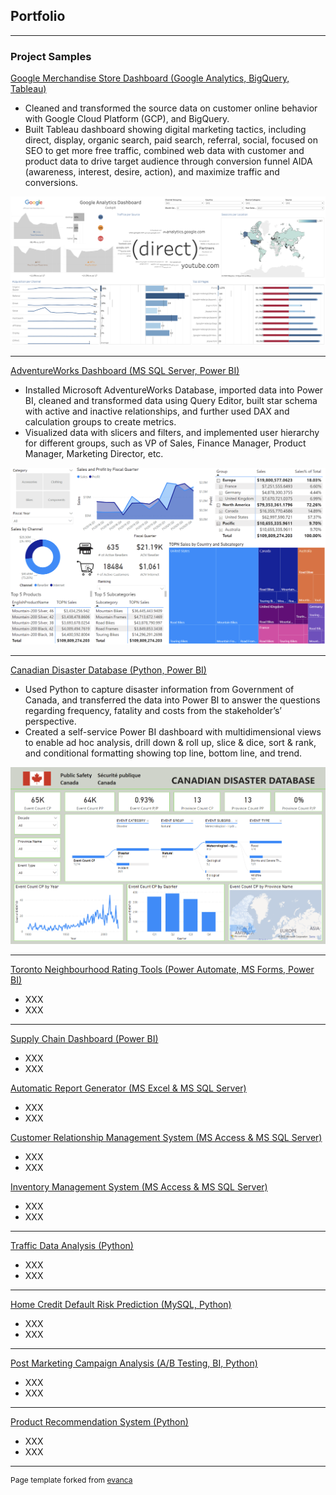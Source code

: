## Portfolio

---

### Project Samples

[Google Merchandise Store Dashboard (Google Analytics, BigQuery, Tableau)](https://public.tableau.com/app/profile/empfu/viz/GoogleMerchandiseStoreDashboard_16651030161410/GoogleAnalyticsDashboard)
- Cleaned and transformed the source data on customer online behavior with Google Cloud Platform (GCP), and BigQuery.
- Built Tableau dashboard showing digital marketing tactics, including direct, display, organic search, paid search, referral, social, focused on SEO to get more free traffic, combined web data with customer and product data to drive target audience through conversion funnel AIDA (awareness, interest, desire, action), and maximize traffic and conversions.


<img src="images/GMS Dashboard.png?raw=true"/>

---
[AdventureWorks Dashboard (MS SQL Server, Power BI)](https://github.com/empfudata/Projects/tree/main/Power%20BI%20-%20Adventure%20Works)
- Installed Microsoft AdventureWorks Database, imported data into Power BI, cleaned and transformed data using Query Editor, built star schema with active and inactive relationships, and further used DAX and calculation groups to create metrics.
- Visualized data with slicers and filters, and implemented user hierarchy for different groups, such as VP of Sales, Finance Manager, Product Manager, Marketing Director, etc.


<img src="images/AW Dashboard.png?raw=true"/>

---
[Canadian Disaster Database (Python, Power BI)](https://github.com/empfudata/Projects/tree/main/Power%20BI%20-%20Canada%20Disaster%20Database)
- Used Python to capture disaster information from Government of Canada, and transferred the data into Power BI to answer the questions regarding frequency, fatality and costs from the stakeholder’s’ perspective.
-	Created a self-service Power BI dashboard with multidimensional views to enable ad hoc analysis, drill down & roll up, slice & dice, sort & rank, and conditional formatting showing top line, bottom line, and trend.


<img src="images/CDD Dashboard.png?raw=true"/>

---
[Toronto Neighbourhood Rating Tools (Power Automate, MS Forms, Power BI)](https://github.com/empfudata/Projects/tree/main/Power%20BI%20-%20Toronto%20Neighbourhood%20Rating%20Tools)
-	XXX
- XXX

---
[Supply Chain Dashboard (Power BI)](https://github.com/empfudata/Projects/tree/main/Power%20BI%20-%20Supply%20Chain%20Dashboard)
-	XXX
-	XXX

[Automatic Report Generator (MS Excel & MS SQL Server)](https://github.com/empfudata/Projects/tree/main/Excel%20-%20Automatic%20Report%20Generator)
-	XXX
-	XXX

[Customer Relationship Management System (MS Access & MS SQL Server)](https://github.com/empfudata/Projects/tree/main/Access%20-%20Customer%20Replationship%20Management%20System)
-	XXX
-	XXX

[Inventory Management System (MS Access & MS SQL Server)](https://github.com/empfudata/Projects/tree/main/Access%20-%20Inventory%20Management%20System)
-	XXX
-	XXX


---
[Traffic Data Analysis (Python)](https://github.com/empfudata/Projects/tree/main/Python%20-%20Traffic%20Data%20Analysis)
-	XXX
- XXX

---
[Home Credit Default Risk Prediction (MySQL, Python)](https://github.com/empfudata/Projects/tree/main/Python%20-%20Home%20Credit%20Default%20Risk%20Prediction%20)
-	XXX
- XXX


---
[Post Marketing Campaign Analysis (A/B Testing, BI, Python)](https://github.com/empfudata/Projects/tree/main/Python%20-%20Post%20Campaign%20Analytics)
-	XXX
- XXX

---
[Product Recommendation System (Python)](https://github.com/empfudata/Projects/tree/main/Python%20-%20Product%20Recommendation%20System)
-	XXX
- XXX


---
<p style="font-size:12px">Page template forked from <a href="https://github.com/evanca/quick-portfolio">evanca</a></p>
<!-- Remove above link if you don't want to attibute -->
